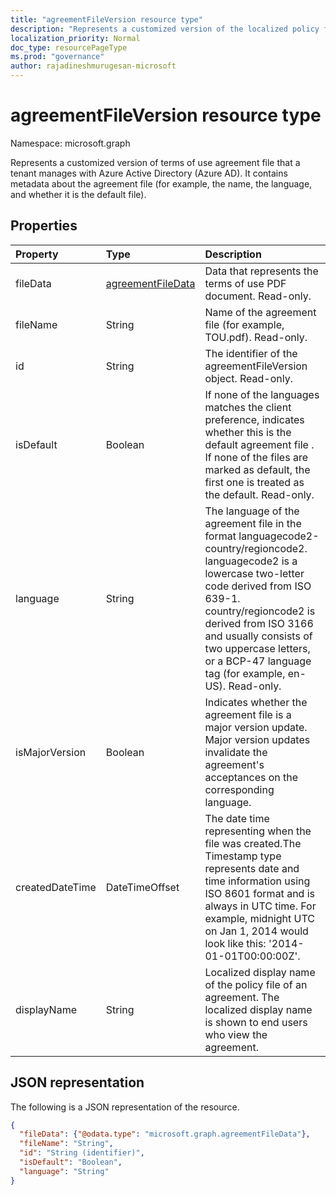 ```yaml
---
title: "agreementFileVersion resource type"
description: "Represents a customized version of the localized policy files of terms of use agreement in Azure Active Directory (Azure AD)."
localization_priority: Normal
doc_type: resourcePageType
ms.prod: "governance"
author: rajadineshmurugesan-microsoft
---
```


# agreementFileVersion resource type

Namespace: microsoft.graph

Represents a customized version of terms of use agreement file that a tenant manages with Azure Active Directory (Azure AD). It contains metadata about the agreement file (for example, the name, the language, and whether it is the default file).

## Properties
| Property     | Type        | Description |
|:-------------|:------------|:------------|
|fileData|[agreementFileData](agreementfiledata.md)|Data that represents the terms of use PDF document. Read-only.|
|fileName|String|Name of the agreement file (for example, TOU.pdf). Read-only.|
|id|String|The identifier of the agreementFileVersion object. Read-only.|
|isDefault|Boolean|If none of the languages matches the client preference, indicates whether this is the default agreement file . If none of the files are marked as default, the first one is treated as the default. Read-only.|
|language|String|The language of the agreement file in the format languagecode2-country/regioncode2. languagecode2 is a lowercase two-letter code derived from ISO 639-1. country/regioncode2 is derived from ISO 3166 and usually consists of two uppercase letters, or a BCP-47 language tag (for example, en-US). Read-only.|
|isMajorVersion|Boolean|Indicates whether the agreement file is a major version update. Major version updates invalidate the agreement's acceptances on the corresponding language. |
|createdDateTime|DateTimeOffset|The date time representing when the file was created.The Timestamp type represents date and time information using ISO 8601 format and is always in UTC time. For example, midnight UTC on Jan 1, 2014 would look like this: '2014-01-01T00:00:00Z'.|
|displayName|String|Localized display name of the policy file of an agreement. The localized display name is shown to end users who view the agreement.

## JSON representation

The following is a JSON representation of the resource.

<!-- {
  "blockType": "resource",
  "optionalProperties": [

  ],
  "@odata.type": "microsoft.graph.agreementFileVersion"
}-->

```json
{
  "fileData": {"@odata.type": "microsoft.graph.agreementFileData"},
  "fileName": "String",
  "id": "String (identifier)",
  "isDefault": "Boolean",
  "language": "String"
}

```

<!-- uuid: 8fcb5dbc-d5aa-4681-8e31-b001d5168d79
2015-10-25 14:57:30 UTC -->
<!--
{
  "type": "#page.annotation",
  "description": "agreementFileLocalization resource",
  "keywords": "",
  "section": "documentation",
  "tocPath": "",
  "suppressions": []
}
-->
